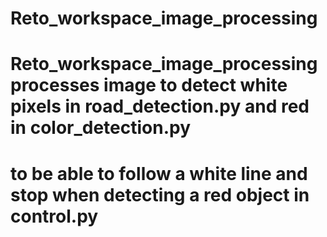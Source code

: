 # Reto_workspace_image_processing

# Reto_workspace_image_processing processes image to detect white pixels in road_detection.py and red in color_detection.py 
# to be able to follow a white line and stop when detecting a red object in control.py
